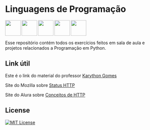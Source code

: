 # Linguagens de Programação

<img src="https://cdn.jsdelivr.net/gh/devicons/devicon@latest/icons/python/python-original.svg" align="left" width="50" height="50"/>
<img src="https://cdn.jsdelivr.net/gh/devicons/devicon@latest/icons/flask/flask-original.svg" align="left" width="50" height="50"/>
<img src="https://cdn.jsdelivr.net/gh/devicons/devicon@latest/icons/visualstudio/visualstudio-original.svg" align="left" width="50" height="50"/>
<img src="https://cdn.jsdelivr.net/gh/devicons/devicon@latest/icons/vscode/vscode-original.svg" align="left" width="50" height="50"/>
<img src="https://cdn.jsdelivr.net/gh/devicons/devicon@latest/icons/sqlite/sqlite-original.svg" align="center" width="50" height="50"/>



Esse repositório contém todos os exercícios feitos em sala de aula e projetos relacionados a Programação em Python.

## Link útil

Este é o link do material do professor <a href= "https://karythongomes.com.br/materiais/">Karython Gomes</a>

Site do Mozilla sobre <a href= "https://developer.mozilla.org/pt-BR/docs/Web/HTTP/Reference/Status">Status HTTP</a>

Site do Alura sobre <a href= "https://developer.mozilla.org/pt-BR/docs/Web/HTTP/Reference/Status">Conceitos de HTTP</a>

## License

[![MIT License](https://img.shields.io/badge/License-MIT-%231C003F.svg)](./LICENSE)
